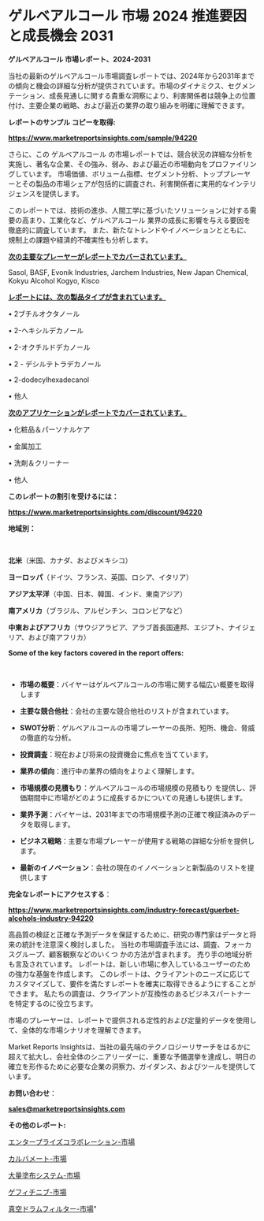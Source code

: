 # ゲルベアルコール 市場 2024 推進要因と成長機会 2031

<strong>ゲルベアルコール 市場レポート、2024-2031</strong>

当社の最新のゲルベアルコール市場調査レポートでは、2024年から2031年までの傾向と機会の詳細な分析が提供されています。市場のダイナミクス、セグメンテーション、成長見通しに関する貴重な洞察により、利害関係者は競争上の位置付け、主要企業の戦略、および最近の業界の取り組みを明確に理解できます。



<strong>レポートのサンプル コピーを取得:</strong> <a href=https://www.marketreportsinsights.com/sample/94220>

<strong><u>https://www.marketreportsinsights.com/sample/94220</u></strong></a>

さらに、この ゲルベアルコール の市場レポートでは、競合状況の詳細な分析を実施し、著名な企業、その強み、弱み、および最近の市場動向をプロファイリングしています。 市場価値、ボリューム指標、セグメント分析、トッププレーヤーとその製品の市場シェアが包括的に調査され、利害関係者に実用的なインテリジェンスを提供します。

このレポートでは、技術の進歩、人間工学に基づいたソリューションに対する需要の高まり、工業化など、ゲルベアルコール 業界の成長に影響を与える要因を徹底的に調査しています。 また、新たなトレンドやイノベーションとともに、規制上の課題や経済的不確実性も分析します。



<strong><u>次の主要なプレーヤーがレポートでカバーされています。</u></strong>

Sasol, BASF, Evonik Industries, Jarchem Industries, New Japan Chemical, Kokyu Alcohol Kogyo, Kisco



<strong><u><b>レポートには、次の製品タイプが含まれています。</b></u></strong>

• 2ブチルオクタノール

• 2-ヘキシルデカノール

• 2-オクチルドデカノール

• 2 - デシルテトラデカノール

• 2-dodecylhexadecanol

• 他人



<strong><u><b>次のアプリケーションがレポートでカバーされています。</b></u></strong>

• 化粧品＆パーソナルケア

• 金属加工

• 洗剤＆クリーナー

• 他人



<strong><b>このレポートの割引を受けるには：</b></strong>

<a href=https://www.marketreportsinsights.com/discount/94220>

<strong><u>https://www.marketreportsinsights.com/discount/94220</u></strong></a>



<strong>地域別：</strong>

<strong> </strong>



<strong>北米</strong>（米国、カナダ、およびメキシコ）



<strong>ヨーロッパ</strong>（ドイツ、フランス、英国、ロシア、イタリア）



<strong>アジア太平洋</strong>（中国、日本、韓国、インド、東南アジア）



<strong>南アメリカ</strong>（ブラジル、アルゼンチン、コロンビアなど）



<strong>中東およびアフリカ</strong>（サウジアラビア、アラブ首長国連邦、エジプト、ナイジェリア、および南アフリカ）



<strong>Some of the key factors covered in the report offers:</strong>

<strong> </strong>
<ul>
  <li>

<strong>市場の概要</strong>：バイヤーはゲルベアルコールの市場に関する幅広い概要を取得します</li>
  <li>

<strong>主要な競合他社</strong>：会社の主要な競合他社のリストが含まれています。</li>
  <li>

<strong>SWOT分析</strong>：ゲルベアルコールの市場プレーヤーの長所、短所、機会、脅威の徹底的な分析。</li>
  <li>

<strong>投資調査</strong>：現在および将来の投資機会に焦点を当てています。</li>
  <li>

<strong>業界の傾向</strong>：進行中の業界の傾向をよりよく理解します。</li>
  <li>

<strong>市場規模の見積もり</strong>：ゲルベアルコールの市場規模の見積もり を提供し、評価期間中に市場がどのように成長するかについての見通しも提供します。</li>
  <li>

<strong>業界予測</strong>：バイヤーは、2031年までの市場規模予測の正確で検証済みのデータを取得します。</li>
  <li>

<strong>ビジネス戦略</strong>：主要な市場プレーヤーが使用する戦略の詳細な分析を提供します。</li>
  <li>

<strong>最新のイノベーション</strong>：会社の現在のイノベーションと新製品のリストを提供します</li>
</ul>


<strong>完全なレポートにアクセスする</strong>：

<a href=https://www.marketreportsinsights.com/industry-forecast/guerbet-alcohols-industry-94220>

<strong><u>https://www.marketreportsinsights.com/industry-forecast/guerbet-alcohols-industry-94220</u></strong></a>

高品質の検証と正確な予測データを保証するために、研究の専門家はデータと将来の統計を注意深く検討しました。 当社の市場調査手法には、調査、フォーカスグループ、顧客観察などのいくつ かの方法が含まれます。 売り手の地域分析も言及されています。 レポートは、新しい市場に参入しているユーザーのための強力な基盤を作成します。 このレポートは、クライアントのニーズに応じてカスタマイズして、要件を満たすレポートを確実に取得できるようにすることができます。 私たちの調査は、クライアントが互換性のあるビジネスパートナーを特定するのに役立ちます。

市場のプレーヤーは、レポートで提供される定性的および定量的データを使用して、全体的な市場シナリオを理解できます。

Market Reports Insightsは、当社の最先端のテクノロジーリサーチをはるかに超えて拡大し、会社全体のシニアリーダーに、重要な予備選挙を達成し、明日の確立を形作るために必要な企業の洞察力、ガイダンス、およびツールを提供しています。



<strong><b>お問い合わせ</b></strong>：

<a href=mailto:sales@marketreportsinsights.com>

<strong><u>sales@marketreportsinsights.com</u></strong></a>



<strong>その他のレポート:</strong>

<a href=https://www.linkedin.com/pulse/エンタープライズコラボレーション-市場-2023-競争分析と事業成長-2030-pr-news-hub-8ijpf/>エンタープライズコラボレーション-市場</a>

<a href=https://www.linkedin.com/pulse/カルバメート-市場-2023-収益と成長ドライバー-2030-data-dive-discoveries-24-analysis-o7tef/>カルバメート-市場</a>

<a href=https://www.linkedin.com/pulse/大量塗布システム-市場-2023-swot-分析と最新イノベーション-hpobf/>大量塗布システム-市場</a>

<a href=https://www.linkedin.com/pulse/ゲフィチニブ-市場-2023-収益と成長ドライバー-2030-trendsetters-testimonials-360-anal-t3flf/>ゲフィチニブ-市場</a>

<a href=https://www.linkedin.com/pulse/真空ドラムフィルター-市場-2023-swot-分析と最新イノベーション-14gzf/>真空ドラムフィルター-市場</a>"
